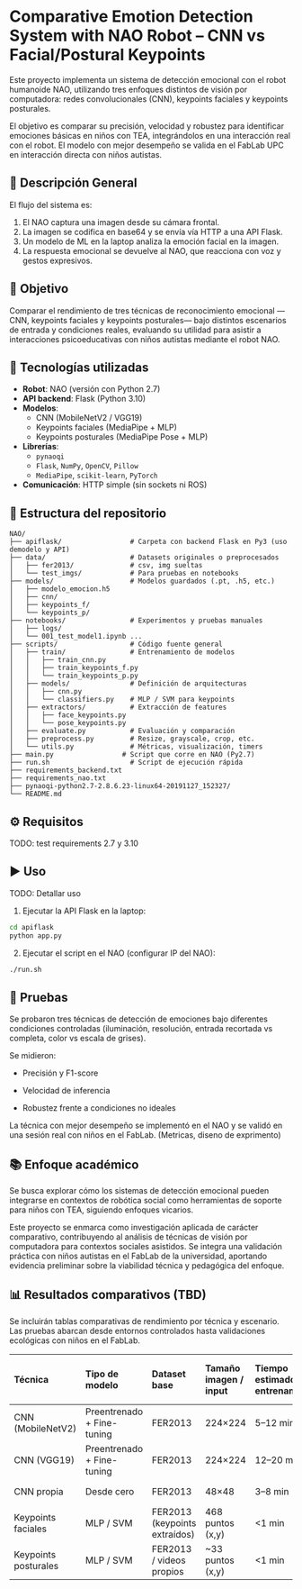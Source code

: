 # Comparative Emotion Detection System with NAO Robot – CNN vs Facial/Postural Keypoints

Este proyecto implementa un sistema de detección emocional con el robot humanoide NAO, utilizando tres enfoques distintos de visión por computadora: redes convolucionales (CNN), keypoints faciales y keypoints posturales.

El objetivo es comparar su precisión, velocidad y robustez para identificar emociones básicas en niños con TEA, integrándolos en una interacción real con el robot. El modelo con mejor desempeño se valida en el FabLab UPC en interacción directa con niños autistas.

## 🚀 Descripción General

El flujo del sistema es:

1. El NAO captura una imagen desde su cámara frontal.
2. La imagen se codifica en base64 y se envía vía HTTP a una API Flask.
3. Un modelo de ML en la laptop analiza la emoción facial en la imagen.
4. La respuesta emocional se devuelve al NAO, que reacciona con voz y gestos expresivos.

## 🎯 Objetivo

Comparar el rendimiento de tres técnicas de reconocimiento emocional —CNN, keypoints faciales y keypoints posturales— bajo distintos escenarios de entrada y condiciones reales, evaluando su utilidad para asistir a interacciones psicoeducativas con niños autistas mediante el robot NAO.

## 🧠 Tecnologías utilizadas

- **Robot**: NAO (versión con Python 2.7)
- **API backend**: Flask (Python 3.10)
- **Modelos**:
  - CNN (MobileNetV2 / VGG19)
  - Keypoints faciales (MediaPipe + MLP)
  - Keypoints posturales (MediaPipe Pose + MLP)
- **Librerías**:
  - `pynaoqi`
  - `Flask`, `NumPy`, `OpenCV`, `Pillow`
  - `MediaPipe`, `scikit-learn`, `PyTorch`
- **Comunicación**: HTTP simple (sin sockets ni ROS)

## 📁 Estructura del repositorio

```
NAO/
├── apiflask/                 # Carpeta con backend Flask en Py3 (uso demodelo y API)
├── data/                     # Datasets originales o preprocesados
│   ├── fer2013/              # csv, img sueltas
│   └── test_imgs/            # Para pruebas en notebooks
├── models/                   # Modelos guardados (.pt, .h5, etc.)
│   ├── modelo_emocion.h5
│   ├── cnn/  
│   ├── keypoints_f/
│   └── keypoints_p/
├── notebooks/                # Experimentos y pruebas manuales
│   ├── logs/
│   └── 001_test_model1.ipynb ...
├── scripts/                  # Código fuente general
│   ├── train/                # Entrenamiento de modelos
│   │   ├── train_cnn.py
│   │   ├── train_keypoints_f.py
│   │   └── train_keypoints_p.py
│   ├── models/               # Definición de arquitecturas
│   │   ├── cnn.py
│   │   └── classifiers.py    # MLP / SVM para keypoints
│   ├── extractors/           # Extracción de features
│   │   ├── face_keypoints.py
│   │   └── pose_keypoints.py
│   ├── evaluate.py           # Evaluación y comparación
│   ├── preprocess.py         # Resize, grayscale, crop, etc.
│   └── utils.py              # Métricas, visualización, timers
├── main.py                 # Script que corre en NAO (Py2.7)
├── run.sh                    # Script de ejecución rápida
├── requirements_backend.txt
├── requirements_nao.txt
├── pynaoqi-python2.7-2.8.6.23-linux64-20191127_152327/
└── README.md       
```

## ⚙️ Requisitos

TODO: test requirements 2.7 y 3.10


## ▶️ Uso

TODO: Detallar uso

1. Ejecutar la API Flask en la laptop:

```bash
cd apiflask
python app.py
```

2. Ejecutar el script en el NAO (configurar IP del NAO):

```bash
./run.sh
```

## 🧪 Pruebas

Se probaron tres técnicas de detección de emociones bajo diferentes condiciones controladas (iluminación, resolución, entrada recortada vs completa, color vs escala de grises).

Se midieron:

- Precisión y F1-score

- Velocidad de inferencia

- Robustez frente a condiciones no ideales

La técnica con mejor desempeño se implementó en el NAO y se validó en una sesión real con niños en el FabLab.
(Metricas, diseno de exprimento)

## 📚 Enfoque académico

Se busca explorar cómo los sistemas de detección emocional pueden integrarse en contextos de robótica social como herramientas de soporte para niños con TEA, siguiendo enfoques vicarios.

Este proyecto se enmarca como investigación aplicada de carácter comparativo, contribuyendo al análisis de técnicas de visión por computadora para contextos sociales asistidos. Se integra una validación práctica con niños autistas en el FabLab de la universidad, aportando evidencia preliminar sobre la viabilidad técnica y pedagógica del enfoque.

## 📊 Resultados comparativos (TBD)

Se incluirán tablas comparativas de rendimiento por técnica y escenario. Las pruebas abarcan desde entornos controlados hasta validaciones ecológicas con niños en el FabLab.


| Técnica | Tipo de modelo | Dataset base | Tamaño imagen / input | Tiempo estimado entrenamiento | Precisión esperada (aprox.) | Robustez en condiciones reales | Velocidad de inferencia |
| :---- | :---- | :---- | :---- | :---- | :---- | :---- | :---- |
| CNN (MobileNetV2) | Preentrenado \+ Fine-tuning | FER2013 | 224×224 | 5–12 min | 75–85% | Media | Rápida |
| CNN (VGG19) | Preentrenado \+ Fine-tuning | FER2013 | 224×224 | 12–20 min | 78–88% | Baja–Media | Lenta |
| CNN propia | Desde cero | FER2013 | 48×48 | 3–8 min | 65–75% | Baja | Muy rápida |
| Keypoints faciales | MLP / SVM | FER2013 (keypoints extraídos) | 468 puntos (x,y) | \<1 min | 65–80% | Alta | Muy rápida |
| Keypoints posturales | MLP / SVM | FER2013 / videos propios | \~33 puntos (x,y) | \<1 min | 55–70% | Media–Alta | Muy rápida |